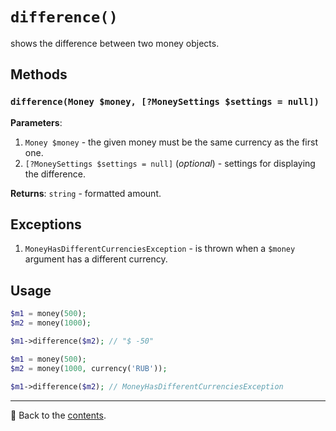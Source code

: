 # `difference()`

shows the difference between two money objects.

## Methods

### `difference(Money $money, [?MoneySettings $settings = null])`
**Parameters**:
1. `Money $money` - the given money must be the same currency as the first one.
2. `[?MoneySettings $settings = null]` (*optional*) - settings for displaying the difference.

**Returns**: `string` - formatted amount.

## Exceptions

1. `MoneyHasDifferentCurrenciesException` - is thrown when a `$money` argument has a different currency.

## Usage

```php
$m1 = money(500);
$m2 = money(1000);

$m1->difference($m2); // "$ -50"
```

```php
$m1 = money(500);
$m2 = money(1000, currency('RUB'));

$m1->difference($m2); // MoneyHasDifferentCurrenciesException
```

---

📌 Back to the [contents](/README.md#table-of-contents).